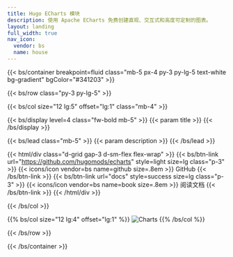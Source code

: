 ```yaml
---
title: Hugo ECharts 模块
description: 使用 Apache ECharts 免费创建直观、交互式和高度可定制的图表。
layout: landing
full_width: true
nav_icon:
  vendor: bs
  name: house
---
```


{{< bs/container breakpoint=fluid class="mb-5 px-4 py-3 py-lg-5 text-white bg-gradient" bgColor="#341203" >}}

{{< bs/row class="py-3 py-lg-5" >}}

{{< bs/col size="12 lg:5" offset="lg:1" class="mb-4" >}}

{{< bs/display level=4 class="fw-bold mb-5" >}}
  {{< param title >}}
{{< /bs/display >}}

{{< bs/lead class="mb-5" >}}
  {{< param description >}}
{{< /bs/lead >}}

{{< html/div class="d-grid gap-3 d-sm-flex flex-wrap" >}}
  {{< bs/btn-link url="https://github.com/hugomods/echarts" style=light size=lg class="p-3" >}}
    {{< icons/icon vendor=bs name=github size=.8em >}} GitHub
  {{< /bs/btn-link >}}
  {{< bs/btn-link url="docs" style=success size=lg class="p-3" >}}
    {{< icons/icon vendor=bs name=book size=.8em >}} 阅读文档
  {{< /bs/btn-link >}}
{{< /html/div >}}

{{< /bs/col >}}

{{% bs/col size="12 lg:4" offset="lg:1" %}}
![Charts](/images/charts.jpg)
{{% /bs/col %}}

{{< /bs/row >}}

{{< /bs/container >}}
